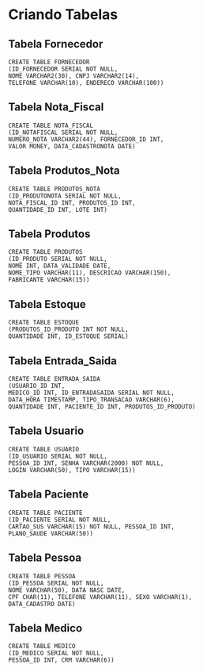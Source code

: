 # Criando Tabelas

## Tabela Fornecedor
```
CREATE TABLE FORNECEDOR
(ID_FORNECEDOR SERIAL NOT NULL,
NOME VARCHAR2(30), CNPJ VARCHAR2(14),
TELEFONE VARCHAR(10), ENDERECO VARCHAR(100))
```

## Tabela Nota_Fiscal
```
CREATE TABLE NOTA_FISCAL
(ID_NOTAFISCAL SERIAL NOT NULL,
NUMERO_NOTA VARCHAR2(44), FORNECEDOR_ID INT,
VALOR MONEY, DATA_CADASTRONOTA DATE)
```
## Tabela Produtos_Nota
```
CREATE TABLE PRODUTOS_NOTA
(ID_PRODUTONOTA SERIAL NOT NULL,
NOTA_FISCAL_ID INT, PRODUTOS_ID INT,
QUANTIDADE_ID INT, LOTE INT)
```

## Tabela Produtos
```
CREATE TABLE PRODUTOS
(ID_PRODUTO SERIAL NOT NULL,
NOME INT, DATA_VALIDADE DATE,
NOME_TIPO VARCHAR(11), DESCRICAO VARCHAR(150),
FABRICANTE VARCHAR(15))
```

## Tabela Estoque
```
CREATE TABLE ESTOQUE
(PRODUTOS_ID_PRODUTO INT NOT NULL,
QUANTIDADE INT, ID_ESTOQUE SERIAL)
```

## Tabela Entrada_Saida
```
CREATE TABLE ENTRADA_SAIDA
(USUARIO_ID INT,
MEDICO_ID INT, ID_ENTRADASAIDA SERIAL NOT NULL,
DATA_HORA TIMESTAMP, TIPO_TRANSACAO VARCHAR(6),
QUANTIDADE INT, PACIENTE_ID INT, PRODUTOS_ID_PRODUTO)
```

## Tabela Usuario
```
CREATE TABLE USUARIO
(ID_USUARIO SERIAL NOT NULL,
PESSOA_ID INT, SENHA VARCHAR(2000) NOT NULL,
LOGIN VARCHAR(50), TIPO VARCHAR(15))
```

## Tabela Paciente
```
CREATE TABLE PACIENTE
(ID_PACIENTE SERIAL NOT NULL,
CARTAO_SUS VARCHAR(15) NOT NULL, PESSOA_ID INT,
PLANO_SAUDE VARCHAR(50))
```

## Tabela Pessoa
```
CREATE TABLE PESSOA
(ID_PESSOA SERIAL NOT NULL,
NOME VARCHAR(50), DATA NASC DATE,
CPF CHAR(11), TELEFONE VARCHAR(11), SEXO VARCHAR(1),
DATA_CADASTRO DATE)
```
## Tabela Medico
```
CREATE TABLE MEDICO
(ID_MEDICO SERIAL NOT NULL,
PESSOA_ID INT, CRM VARCHAR(6))
```
